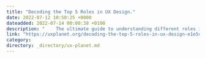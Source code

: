 ```yaml
---
title: "Decoding the Top 5 Roles in UX Design."
date: 2022-07-12 10:50:25 +0000
dateadded: 2022-07-14 00:00:38 +0100
description: "    The ultimate guide to understanding different roles in UX Design  Continue reading on UX Planet »  "
link: "https://uxplanet.org/decoding-the-top-5-roles-in-ux-design-e1e5cfa1a176?source=rss----819cc2aaeee0---4"
category:
directory: _directory/ux-planet.md
---
```

